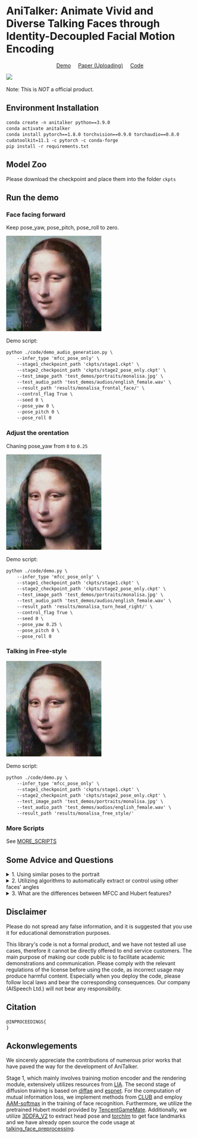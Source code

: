
# AniTalker: Animate Vivid and Diverse Talking Faces through Identity-Decoupled Facial Motion Encoding

<p align="center">
  <a href="https://x-lance.github.io/AniTalker/">Demo</a> &nbsp;&nbsp;&nbsp; <a href="#">Paper (Uploading)</a> &nbsp;&nbsp;&nbsp; <a href="https://github.com/X-LANCE/AniTalker">Code</a>
</p>


![](docs/img/generated_result.png)

Note: This is *NOT* a official product.

## Environment Installation

```shell
conda create -n anitalker python==3.9.0
conda activate anitalker
conda install pytorch==1.8.0 torchvision==0.9.0 torchaudio==0.8.0 cudatoolkit=11.1 -c pytorch -c conda-forge
pip install -r requirements.txt
```

## Model Zoo

Please download the checkpoint and place them into the folder ```ckpts```

## Run the demo

### Face facing forward

Keep pose_yaw, pose_pitch, pose_roll to zero.

![monalisa_facing_forward](assets/monalisa_facing_forward.gif)

Demo script:

```
python ./code/demo_audio_generation.py \
    --infer_type 'mfcc_pose_only' \
    --stage1_checkpoint_path 'ckpts/stage1.ckpt' \
    --stage2_checkpoint_path 'ckpts/stage2_pose_only.ckpt' \
    --test_image_path 'test_demos/portraits/monalisa.jpg' \
    --test_audio_path 'test_demos/audios/english_female.wav' \
    --result_path 'results/monalisa_frontal_face/' \
    --control_flag True \
    --seed 0 \
    --pose_yaw 0 \
    --pose_pitch 0 \
    --pose_roll 0 
```


### Adjust the orentation 

Chaning pose_yaw from `0` to `0.25`

![monalisa_turn_head_right](assets/monalisa_turn_head_right.gif)

Demo script:

```
python ./code/demo.py \
    --infer_type 'mfcc_pose_only' \
    --stage1_checkpoint_path 'ckpts/stage1.ckpt' \
    --stage2_checkpoint_path 'ckpts/stage2_pose_only.ckpt' \
    --test_image_path 'test_demos/portraits/monalisa.jpg' \
    --test_audio_path 'test_demos/audios/english_female.wav' \
    --result_path 'results/monalisa_turn_head_right/' \
    --control_flag True \
    --seed 0 \
    --pose_yaw 0.25 \
    --pose_pitch 0 \
    --pose_roll 0 
```


### Talking in Free-style

![monalisa_free_style](assets/monalisa_free_style.gif)

Demo script:

```
python ./code/demo.py \
    --infer_type 'mfcc_pose_only' \
    --stage1_checkpoint_path 'ckpts/stage1.ckpt' \
    --stage2_checkpoint_path 'ckpts/stage2_pose_only.ckpt' \
    --test_image_path 'test_demos/portraits/monalisa.jpg' \
    --test_audio_path 'test_demos/audios/english_female.wav' \
    --result_path 'results/monalisa_free_style/'
```

### More Scripts

See [MORE_SCRIPTS](MORE_SCRIPTS.md)


## Some Advice and Questions

<details><summary> 1. Using similar poses to the portrait</summary> Try to keep the generated face angle close to the original portrait angle to avoid potential deformation issues. For example, if the face starts by rotating to the left (viewed from the portrait face angle), it is better to use a value for yaw between -1 and 0 (-90 to 0 degrees) because when the difference in angle from the portrait is large, the face can appear distorted. </details><details>

<summary> 2. Utilizing algorithms to automatically extract or control using other faces' angles</summary> If you need to automate face control, you can use some pose extraction algorithms to do so, such as extracting the pose of another person to drive this portrait. The algorithms for extraction have been open sourced at <a href="https://github.com/liutaocode/talking_face_preprocessing?tab=readme-ov-file#face-orientation-angles">this link</a> </details>

<details><summary> 3. What are the differences between MFCC and Hubert features?</summary>Both `MFCC` and `Hubert` are front-end features for speech, used to extract audio signals. Since `Hubert` features require more environmental dependencies and occupy a lot of disk space, we have replaced this feature with a lightweight feature (MFCC) for everyone to use for quick inference. The rest of the code remains the same. We've observed that MFCC converges more easily but is slightly inferior in performance to Hubert. If you need to extract Hubert features, please refer to <a href="https://github.com/liutaocode/talking_face_preprocessing?tab=readme-ov-file#audio-feature-extraction">this link</a> </details>

## Disclaimer

Please do not spread any false information, and it is suggested that you use it for educational demonstration purposes.

This library's code is not a formal product, and we have not tested all use cases, therefore it cannot be directly offered to end service customers. The main purpose of making our code public is to facilitate academic demonstrations and communication. Please comply with the relevant regulations of the license before using the code, as incorrect usage may produce harmful content. Especially when you deploy the code, please follow local laws and bear the corresponding consequences. Our company (AISpeech Ltd.) will not bear any responsibility.


## Citation

```
@INPROCEEDINGS{
}
```

## Ackonwlegements

We sincerely appreciate the contributions of numerous prior works that have paved the way for the development of AniTalker. 

Stage 1, which mainly involves training motion encoder and the rendering module, extensively utilizes resources from [LIA](https://github.com/wyhsirius/LIA). The second stage of diffusion training is based on [diffae](https://github.com/phizaz/diffae) and [espnet](https://espnet.github.io/espnet/_modules/espnet2/asr/encoder/conformer_encoder.html). For the computation of mutual information loss, we implement methods from [CLUB](https://github.com/Linear95/CLUB) and employ [AAM-softmax](https://github.com/TaoRuijie/ECAPA-TDNN) in the training of face recognition. Furthermore, we utilize the pretrained Hubert model provided by [TencentGameMate](https://github.com/TencentGameMate/chinese_speech_pretrain). Additionally, we utilize [3DDFA_V2](https://github.com/cleardusk/3DDFA_V2) to extract head pose and [torchlm](https://github.com/DefTruth/torchlm) to get face landmarks and we have already open source the code usage at [talking_face_preprocessing](https://github.com/liutaocode/talking_face_preprocessing).